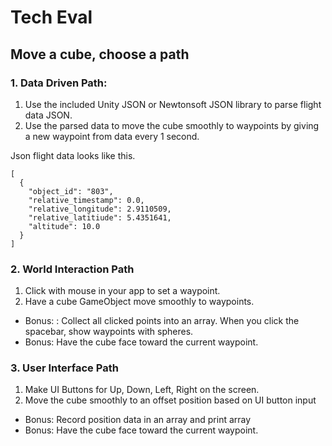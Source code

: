 # Tech Eval
## Move a cube, choose a path
### 1. Data Driven Path: 
1. Use the included Unity JSON or Newtonsoft JSON library to parse flight data JSON.
2. Use the parsed data to move the cube smoothly to waypoints by giving a new waypoint from data every 1 second.

Json flight data looks like this.
```
[
  {
    "object_id": "803",
    "relative_timestamp": 0.0,
    "relative_longitude": 2.9110509,
    "relative_latitiude": 5.4351641,
    "altitude": 10.0
  }  
]
```

### 2. World Interaction Path
1. Click with mouse in your app to set a waypoint.
2. Have a cube GameObject move smoothly to waypoints.
* Bonus: : Collect all clicked points into an array. When you click the spacebar, show waypoints with spheres.
* Bonus: Have the cube face toward the current waypoint.

### 3. User Interface Path
1. Make UI Buttons for Up, Down, Left, Right on the screen.
2. Move the cube smoothly to an offset position based on UI button input
* Bonus: Record position data in an array and print array
* Bonus: Have the cube face toward the current waypoint.

